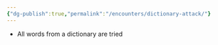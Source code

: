 ```yaml
---
{"dg-publish":true,"permalink":"/encounters/dictionary-attack/"}
---
```


- All words from a dictionary are tried